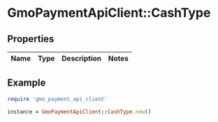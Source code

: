 # GmoPaymentApiClient::CashType

## Properties

| Name | Type | Description | Notes |
| ---- | ---- | ----------- | ----- |

## Example

```ruby
require 'gmo_payment_api_client'

instance = GmoPaymentApiClient::CashType.new()
```

